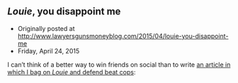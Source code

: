 ## <em>Louie</em>, you disappoint me

 * Originally posted at http://www.lawyersgunsmoneyblog.com/2015/04/louie-you-disappoint-me
 * Friday, April 24, 2015

I can’t think of a better way to win friends on social than to write [an article in which I bag on _Louie_ and defend beat cops](http://www.salon.com/2015/04/24/louie\_you\_disappoint\_me\_yet\_another\_bumbling\_cop\_stumbles\_into\_a\_smart\_tv\_show/):